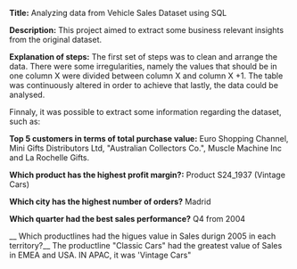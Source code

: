 __Title:__ Analyzing data from Vehicle Sales Dataset using SQL

__Description:__ This project aimed to extract some business relevant insights from the original dataset.

__Explanation of steps:__ The first set of steps was to clean and arrange the data. There were some irregularities, namely the values that should be in one column X were divided between column X and column X +1.
The table was continuously altered in order to achieve that lastly, the data could be analysed.

Finnaly, it was possible to extract some information regarding the dataset, such as:

__Top 5 customers in terms of total purchase value:__ Euro Shopping Channel, Mini Gifts Distributors Ltd, "Australian Collectors Co.", Muscle Machine Inc and La Rochelle Gifts.

__Which product has the highest profit margin?:__  Product S24_1937 (Vintage Cars)

__Which city has the highest number of orders?__ Madrid

__Which quarter had the best sales performance?__ Q4 from 2004

__ Which productlines had the higues value in Sales durign 2005 in each territory?__ The productline "Classic Cars" had the greatest value of Sales in EMEA and USA. IN APAC, it was 'Vintage Cars"






